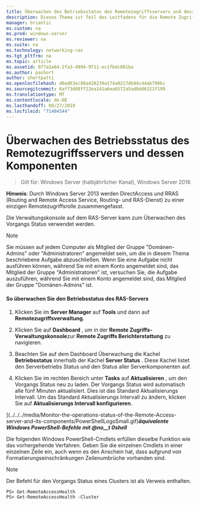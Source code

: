 ```yaml
---
title: Überwachen des Betriebsstatus des Remotezugriffsservers und dessen Komponenten
description: Dieses Thema ist Teil des Leitfadens für die Remote Zugriffs Überwachung und-Kontoführung in Windows Server 2016.
manager: brianlic
ms.custom: na
ms.prod: windows-server
ms.reviewer: na
ms.suite: na
ms.technology: networking-ras
ms.tgt_pltfrm: na
ms.topic: article
ms.assetid: 077a3a64-2fa3-4994-9711-ec1fbdc081ba
ms.author: pashort
author: shortpatti
ms.openlocfilehash: d0ad63ec88a428239a174a0217db94c44ab799bc
ms.sourcegitcommit: 6aff3d88ff22ea141a6ea6572a5ad8dd6321f199
ms.translationtype: MT
ms.contentlocale: de-DE
ms.lasthandoff: 09/27/2019
ms.locfileid: "71404544"
---
```

# <a name="monitor-the-operations-status-of-the-remote-access-server-and-its-components"></a>Überwachen des Betriebsstatus des Remotezugriffsservers und dessen Komponenten

>Gilt für: Windows Server (halbjährlicher Kanal), Windows Server 2016

**Hinweis**: Durch Windows Server 2013 werden DirectAccess und RRAS (Routing and Remote Access Service, Routing- und RAS-Dienst) zu einer einzigen Remotezugriffsrolle zusammengefasst.  
  
Die Verwaltungskonsole auf dem RAS-Server kann zum Überwachen des Vorgangs Status verwendet werden.  
  
> [!NOTE]  
> Sie müssen auf jedem Computer als Mitglied der Gruppe "Domänen-Admins" oder "Administratoren" angemeldet sein, um die in diesem Thema beschriebene Aufgabe abzuschließen. Wenn Sie eine Aufgabe nicht ausführen können, während Sie mit einem Konto angemeldet sind, das Mitglied der Gruppe "Administratoren" ist, versuchen Sie, die Aufgabe auszuführen, während Sie mit einem Konto angemeldet sind, das Mitglied der Gruppe "Domänen-Admins" ist.  
  
#### <a name="to-monitor-the-remote-access-server-operations-status"></a>So überwachen Sie den Betriebsstatus des RAS-Servers  
  
1.  Klicken Sie im **Server Manager** auf **Tools** und dann auf **Remotezugriffsverwaltung**.  
  
2.  Klicken Sie auf **Dashboard** , um in der **Remote Zugriffs-Verwaltungskonsole**zur **Remote Zugriffs Berichterstattung** zu navigieren.  
  
3.  Beachten Sie auf dem Dashboard Überwachung die Kachel **Betriebsstatus** innerhalb der Kachel **Server Status** . Diese Kachel listet den Serverbetriebs Status und den Status aller Serverkomponenten auf.  
  
4.  Klicken Sie im rechten Bereich unter **Tasks** auf **Aktualisieren** , um den Vorgangs Status neu zu laden. Der Vorgangs Status wird automatisch alle fünf Minuten aktualisiert. Dies ist das Standard Aktualisierungs Intervall. Um das Standard Aktualisierungs Intervall zu ändern, klicken Sie auf **Aktualisierungs Intervall konfigurieren**.  
  
](../../../media/Monitor-the-operations-status-of-the-Remote-Access-server-and-its-components/PowerShellLogoSmall.gif)***<em>äquivalente Windows PowerShell-Befehle</em> mit @no__t 0shell***  
  
Die folgenden Windows PowerShell-Cmdlets erfüllen dieselbe Funktion wie das vorhergehende Verfahren. Geben Sie die einzelnen Cmdlets in einer einzelnen Zeile ein, auch wenn es den Anschein hat, dass aufgrund von Formatierungseinschränkungen Zeilenumbrüche vorhanden sind.  
  
> [!NOTE]  
> Der Befehl für den Vorgangs Status eines Clusters ist als Verweis enthalten.  
  
```  
PS> Get-RemoteAccessHealth  
PS> Get-RemoteAccessHealth -Cluster  
```  
  


